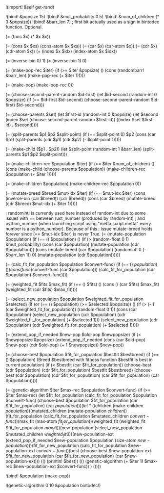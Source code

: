 !(import! &self get-rand)

!(bind! &popsize 15)
!(bind! &mut_probability 0.5)
!(bind! &num_of_children (* 3 &popsize))
!(bind! &barr_len 7) ; first bit actually used as a sign in bintodec function. Optional.

(= (func $x) (* $x $x))

(= (cons $x $xs) (cons-atom $x $xs))
(= (car $x) (car-atom $x))
(= (cdr $x) (cdr-atom $x))
(= (index $x $idx) (index-atom $x $idx))

(= (inverse-bin 0) 1)
(= (inverse-bin 1) 0)

(= (make-pop-rec $iter)
    (if (>= $iter &popsize)
        ()
        (cons (randombarr! &barr_len) (make-pop-rec (+ $iter 1)))))

(= (make-pop)
    (make-pop-rec 0))

(= (choose-second-parent-random $id-first)
    (let $id-second (random-int 0 &popsize)
        (if (== $id-first $id-second)
            (choose-second-parent-random $id-first)
            $id-second)))

(= (choose-parents $set)
    (let $first-id (random-int 0 &popsize)
        (let $second (index $set (choose-second-parent-random $first-id))
            ((index $set $first-id) . $second))))

(= (split-parents $p1 $p2 $split-point)
    (if (== $split-point 0)
        $p2
        (cons (car $p1) (split-parents (cdr $p1) (cdr $p2) (- $split-point 1)))))

(= (make-child ($p1 . $p2))
    (let $split-point (random-int 1 &barr_len)
        (split-parents $p1 $p2 $split-point)))

(= (make-children-rec $population $iter)
    (if (>= $iter &num_of_children)
        ()
        (cons (make-child (choose-parents $population)) (make-children-rec $population (+ $iter 1)))))

(= (make-children $population)
    (make-children-rec $population 0))

(= (mutate-breed $breed $mut-idx $iter)
    (if (== $mut-idx $iter)
        (cons (inverse-bin (car $breed)) (cdr $breed))
        (cons (car $breed) (mutate-breed (cdr $breed) $mut-idx (+ $iter 1)))))

; randomint! is currently used here instead of random-int due to some issues with == between rust_number (produced by random-int)
; and python_number (when launching script using "metta script.metta" every number is a python_number). Because of this
; issue mutate-breed holds forever since (== $mut-idx $iter) is never True.
(= (mutate-population $population)
    (if (== () $population)
        ()
        (if (> (random-float 0 1) &mut_probability)
            (cons (car $population) (mutate-population (cdr $population)))
            (cons (mutate-breed (car $population) (randomint! 0 (- &barr_len 1)) 0) (mutate-population (cdr $population))))))

(= (calc_fit_for_population $population $convert-func)
    (if (== () $population)
        ()
        (cons (func ($convert-func (car $population))) (calc_fit_for_population (cdr $population) $convert-func))))

(= (weighted_fit $fits $max_fit)
    (if (== () $fits)
        ()
        (cons (/ (car $fits) $max_fit) (weighted_fit (cdr $fits) $max_fit))))

(= (select_new_population $population $weighted_fit_for_population $selected)
    (if (or (== () $population) (>= $selected &popsize))
        ()
        (if (> (- 1 (car $weighted_fit_for_population)) (random-float 0 1))
            (cons (car $population) (select_new_population (cdr $population) (cdr $weighted_fit_for_population) (+ $selected 1)))
            (select_new_population (cdr $population) (cdr $weighted_fit_for_population) (+ $selected 1)))))

(= (extend_pop_if_needed $new-pop $old-pop $newpopsize)
    (if (< $newpopsize &popsize)
        (extend_pop_if_needed (cons (car $old-pop) $new-pop) (cdr $old-pop) (+ 1 $newpopsize))
        $new-pop))

(= (choose-best $population $fit_for_population $bestfit $bestbreed)
    (if (== () $population)
        (Breed $bestbreed with fitness function $bestfit is best in current population)
        (if (< $bestfit (car $fit_for_population))
            (choose-best (cdr $population) (cdr $fit_for_population) $bestfit $bestbreed)
            (choose-best (cdr $population) (cdr $fit_for_population) (car $fit_for_population) (car $population)))))

(= (genetic-algorithm $iter $max-rec $population $convert-func)
    (if (>= $iter $max-rec)
        (let $fit_for_population (calc_fit_for_population $population $convert-func)
            (choose-best $population $fit_for_population (car $fit_for_population) (car $population)))
        (let*
            (
                ($children (make-children $population))
                ($mutated_children (mutate-population $children))
                ($fit_for_population (calc_fit_for_population $mutated_children $convert-func))
                ($max_fit (max-atom $fit_for_population))
                ($weighted_fit (weighted_fit $fit_for_population $max_fit))
                ($new-population (select_new_population $mutated_children $weighted_fit 0))
                ($new-population-ext (extend_pop_if_needed $new-population $population (size-atom $new-population)))
                ($fit_for_new_population (calc_fit_for_population $new-population-ext $convert-func))
                ($best (choose-best $new-population-ext $fit_for_new_population (car $fit_for_new_population) (car $new-population-ext)))
                (() (println! $best))
                (() (genetic-algorithm (+ $iter 1) $max-rec $new-population-ext $convert-func))
            )
            ())))


!(bind! &population (make-pop))

!(genetic-algorithm 0 10 &population bintodec!)
